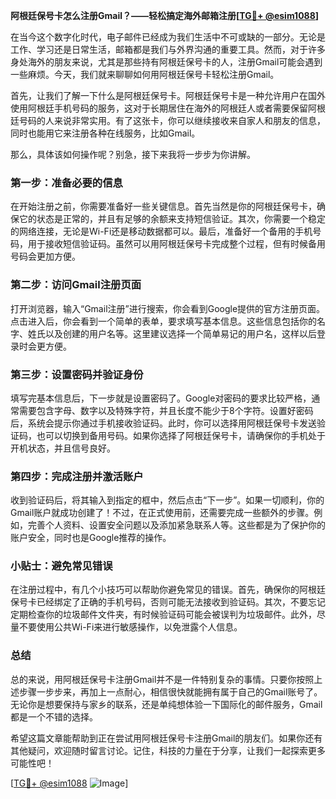 **阿根廷保号卡怎么注册Gmail？——轻松搞定海外邮箱注册[[TG💪+ @esim1088](https://t.me/s/esim1088)]**

在当今这个数字化时代，电子邮件已经成为我们生活中不可或缺的一部分。无论是工作、学习还是日常生活，邮箱都是我们与外界沟通的重要工具。然而，对于许多身处海外的朋友来说，尤其是那些持有阿根廷保号卡的人，注册Gmail可能会遇到一些麻烦。今天，我们就来聊聊如何用阿根廷保号卡轻松注册Gmail。

首先，让我们了解一下什么是阿根廷保号卡。阿根廷保号卡是一种允许用户在国外使用阿根廷手机号码的服务，这对于长期居住在海外的阿根廷人或者需要保留阿根廷号码的人来说非常实用。有了这张卡，你可以继续接收来自家人和朋友的信息，同时也能用它来注册各种在线服务，比如Gmail。

那么，具体该如何操作呢？别急，接下来我将一步步为你讲解。

### 第一步：准备必要的信息

在开始注册之前，你需要准备好一些关键信息。首先当然是你的阿根廷保号卡，确保它的状态是正常的，并且有足够的余额来支持短信验证。其次，你需要一个稳定的网络连接，无论是Wi-Fi还是移动数据都可以。最后，准备好一个备用的手机号码，用于接收短信验证码。虽然可以用阿根廷保号卡完成整个过程，但有时候备用号码会更加方便。

### 第二步：访问Gmail注册页面

打开浏览器，输入“Gmail注册”进行搜索，你会看到Google提供的官方注册页面。点击进入后，你会看到一个简单的表单，要求填写基本信息。这些信息包括你的名字、姓氏以及创建的用户名等。这里建议选择一个简单易记的用户名，这样以后登录时会更方便。

### 第三步：设置密码并验证身份

填写完基本信息后，下一步就是设置密码了。Google对密码的要求比较严格，通常需要包含字母、数字以及特殊字符，并且长度不能少于8个字符。设置好密码后，系统会提示你通过手机接收验证码。此时，你可以选择用阿根廷保号卡发送验证码，也可以切换到备用号码。如果你选择了阿根廷保号卡，请确保你的手机处于开机状态，并且信号良好。

### 第四步：完成注册并激活账户

收到验证码后，将其输入到指定的框中，然后点击“下一步”。如果一切顺利，你的Gmail账户就成功创建了！不过，在正式使用前，还需要完成一些额外的步骤。例如，完善个人资料、设置安全问题以及添加紧急联系人等。这些都是为了保护你的账户安全，同时也是Google推荐的操作。

### 小贴士：避免常见错误

在注册过程中，有几个小技巧可以帮助你避免常见的错误。首先，确保你的阿根廷保号卡已经绑定了正确的手机号码，否则可能无法接收到验证码。其次，不要忘记定期检查你的垃圾邮件文件夹，有时候验证码可能会被误判为垃圾邮件。此外，尽量不要使用公共Wi-Fi来进行敏感操作，以免泄露个人信息。

### 总结

总的来说，用阿根廷保号卡注册Gmail并不是一件特别复杂的事情。只要你按照上述步骤一步步来，再加上一点耐心，相信很快就能拥有属于自己的Gmail账号了。无论你是想要保持与家乡的联系，还是单纯想体验一下国际化的邮件服务，Gmail都是一个不错的选择。

希望这篇文章能帮助到正在尝试用阿根廷保号卡注册Gmail的朋友们。如果你还有其他疑问，欢迎随时留言讨论。记住，科技的力量在于分享，让我们一起探索更多可能性吧！

[[TG💪+ @esim1088](https://t.me/s/esim1088) ![Image](https://i.postimg.cc/4NQfJmqS/Snipaste-2025-05-13-00-14-12.png)]